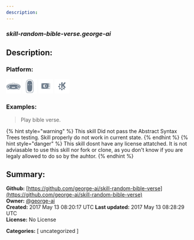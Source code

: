 ```yaml
---
description: 
---
```


### _skill-random-bible-verse.george-ai_  
## Description:  
  
  
  
### Platform:  
 ![Mark I](../.gitbook/assets/mark-1-icon.png)  ![Mark II](../.gitbook/assets/mark-2-icon.png)  ![Picroft](../.gitbook/assets/picroft-icon.png)  ![plasmoid](../.gitbook/assets/kde.png)   
### Examples:  
> Play bible verse.  
  
{% hint style="warning" %}
This skill Did not pass the Abstract Syntax Trees testing. Skill properly do not work in current state.
{% endhint %}
{% hint style="danger" %}
This skill dosnt have any license attatched. It is not adviasable to use this skill nor fork or clone, as you don't know if you are legaly allowed to do so by the auhtor.
{% endhint %}
  
## Summary:  
**Github:** [https://github.com/george-ai/skill-random-bible-verse](https://github.com/george-ai/skill-random-bible-verse)  
**Owner:** [@george-ai](https://github.com/george-ai)  
**Created:** 2017 May 13 08:20:17 UTC  **Last updated:** 2017 May 13 08:28:29 UTC  
**License:** No License  
  
**Categories:** [ uncategorized ]   
